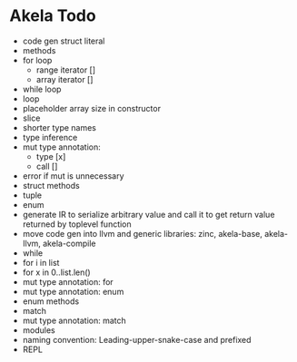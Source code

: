 # Akela Todo
* code gen struct literal
* methods
* for loop
  * range iterator []
  * array iterator []
* while loop
* loop
* placeholder array size in constructor
* slice
* shorter type names
* type inference
* mut type annotation:
  * type [x]
  * call []
* error if mut is unnecessary
* struct methods
* tuple
* enum
* generate IR to serialize arbitrary value and call it to get return value returned by toplevel function
* move code gen into llvm and generic libraries: zinc, akela-base, akela-llvm, akela-compile
* while
* for i in list
* for x in 0..list.len()
* mut type annotation: for
* mut type annotation: enum
* enum methods
* match
* mut type annotation: match
* modules
* naming convention: Leading-upper-snake-case and prefixed
* REPL